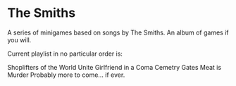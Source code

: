 The Smiths
==========

A series of minigames based on songs by The Smiths. An album of games if you will.

Current playlist in no particular order is:

Shoplifters of the World Unite
Girlfriend in a Coma
Cemetry Gates
Meat is Murder
Probably more to come… if ever.
